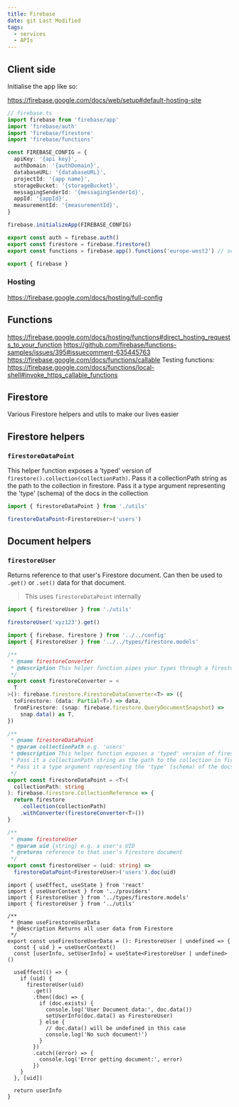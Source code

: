 ```yaml
---
title: Firebase
date: git Last Modified
tags:
  - services
  - APIs
---
```


## Client side

Initialise the app like so:

https://firebase.google.com/docs/web/setup#default-hosting-site

```ts
// firebase.ts
import firebase from 'firebase/app'
import 'firebase/auth'
import 'firebase/firestore'
import 'firebase/functions'

const FIREBASE_CONFIG = {
  apiKey: '{api key}',
  authDomain: '{authDomain}',
  databaseURL: '{databaseURL}',
  projectId: '{app name}',
  storageBucket: '{storageBucket}',
  messagingSenderId: '{messagingSenderId}',
  appId: '{appId}',
  measurementId: '{measurementId}',
}

firebase.initializeApp(FIREBASE_CONFIG)

export const auth = firebase.auth()
export const firestore = firebase.firestore()
export const functions = firebase.app().functions('europe-west2') // set the region globally

export { firebase }
```

### Hosting

https://firebase.google.com/docs/hosting/full-config

## Functions

https://firebase.google.com/docs/hosting/functions#direct_hosting_requests_to_your_function
https://github.com/firebase/functions-samples/issues/395#issuecomment-635445763
https://firebase.google.com/docs/functions/callable
Testing functions: https://firebase.google.com/docs/functions/local-shell#invoke_https_callable_functions

## Firestore

Various Firestore helpers and utils to make our lives easier

## Firestore helpers

### `firestoreDataPoint`

This helper function exposes a 'typed' version of `firestore().collection(collectionPath)`. Pass it a collectionPath string as the path to the collection in firestore. Pass it a type argument representing the 'type' (schema) of the docs in the collection

```ts
import { firestoreDataPoint } from './utils'

firestoreDataPoint<FirestoreUser>('users')
```

## Document helpers

### `firestoreUser`

Returns reference to that user's Firestore document. Can then be used to `.get()` or `.set()` data for that document.

> This uses `firestoreDataPoint` internally

```ts
import { firestoreUser } from './utils'

firestoreUser('xyz123').get()
```

```ts
import { firebase, firestore } from '../../config'
import { FirestoreUser } from '../../types/firestore.models'

/**
 * @name firestoreConverter
 * @description This helper function pipes your types through a firestore converter
 */
export const firestoreConverter = <
  T
>(): firebase.firestore.FirestoreDataConverter<T> => ({
  toFirestore: (data: Partial<T>) => data,
  fromFirestore: (snap: firebase.firestore.QueryDocumentSnapshot) =>
    snap.data() as T,
})

/**
 * @name firestoreDataPoint
 * @param collectionPath e.g. 'users'
 * @description This helper function exposes a 'typed' version of firestore().collection(collectionPath)
 * Pass it a collectionPath string as the path to the collection in firestore
 * Pass it a type argument representing the 'type' (schema) of the docs in the collection
 */
export const firestoreDataPoint = <T>(
  collectionPath: string
): firebase.firestore.CollectionReference => {
  return firestore
    .collection(collectionPath)
    .withConverter(firestoreConverter<T>())
}

/**
 * @name firestoreUser
 * @param uid {string} e.g. a user's UID
 * @returns reference to that user's Firestore document
 */
export const firestoreUser = (uid: string) =>
  firestoreDataPoint<FirestoreUser>('users').doc(uid)
```

```tsx
import { useEffect, useState } from 'react'
import { useUserContext } from '../providers'
import { FirestoreUser } from '../types/firestore.models'
import { firestoreUser } from '../utils'

/**
 * @name useFirestoreUserData
 * @description Returns all user data from Firestore
 */
export const useFirestoreUserData = (): FirestoreUser | undefined => {
  const { uid } = useUserContext()
  const [userInfo, setUserInfo] = useState<FirestoreUser | undefined>()

  useEffect(() => {
    if (uid) {
      firestoreUser(uid)
        .get()
        .then((doc) => {
          if (doc.exists) {
            console.log('User Document data:', doc.data())
            setUserInfo(doc.data() as FirestoreUser)
          } else {
            // doc.data() will be undefined in this case
            console.log('No such document!')
          }
        })
        .catch((error) => {
          console.log('Error getting document:', error)
        })
    }
  }, [uid])

  return userInfo
}
```
